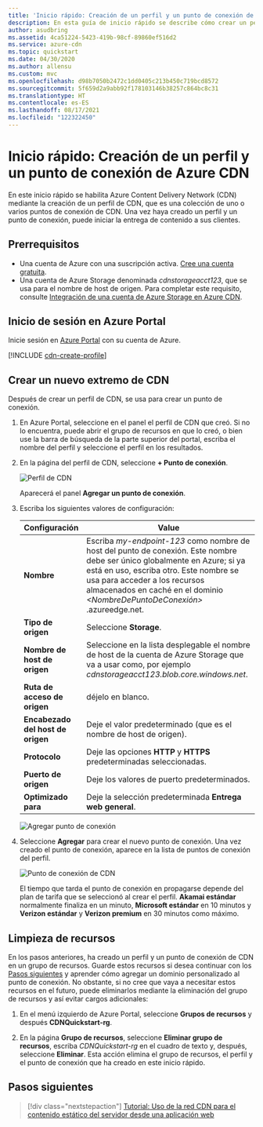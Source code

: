 ```yaml
---
title: 'Inicio rápido: Creación de un perfil y un punto de conexión de Azure CDN'
description: En esta guía de inicio rápido se describe cómo crear un perfil y un punto de conexión de CDN nuevos para habilitar Azure CDN.
author: asudbring
ms.assetid: 4ca51224-5423-419b-98cf-89860ef516d2
ms.service: azure-cdn
ms.topic: quickstart
ms.date: 04/30/2020
ms.author: allensu
ms.custom: mvc
ms.openlocfilehash: d98b7050b2472c1dd0405c213b450c719bcd8572
ms.sourcegitcommit: 5f659d2a9abb92f178103146b38257c864bc8c31
ms.translationtype: HT
ms.contentlocale: es-ES
ms.lasthandoff: 08/17/2021
ms.locfileid: "122322450"
---
```

# <a name="quickstart-create-an-azure-cdn-profile-and-endpoint"></a>Inicio rápido: Creación de un perfil y un punto de conexión de Azure CDN

En este inicio rápido se habilita Azure Content Delivery Network (CDN) mediante la creación de un perfil de CDN, que es una colección de uno o varios puntos de conexión de CDN. Una vez haya creado un perfil y un punto de conexión, puede iniciar la entrega de contenido a sus clientes.

## <a name="prerequisites"></a>Prerrequisitos

- Una cuenta de Azure con una suscripción activa. [Cree una cuenta gratuita](https://azure.microsoft.com/free/?ref=microsoft.com&utm_source=microsoft.com&utm_medium=docs&utm_campaign=visualstudio).
- Una cuenta de Azure Storage denominada *cdnstorageacct123*, que se usa para el nombre de host de origen. Para completar este requisito, consulte [Integración de una cuenta de Azure Storage en Azure CDN](cdn-create-a-storage-account-with-cdn.md).

## <a name="sign-in-to-the-azure-portal"></a>Inicio de sesión en Azure Portal

Inicie sesión en [Azure Portal](https://portal.azure.com) con su cuenta de Azure.

[!INCLUDE [cdn-create-profile](../../includes/cdn-create-profile.md)]

## <a name="create-a-new-cdn-endpoint"></a>Crear un nuevo extremo de CDN

Después de crear un perfil de CDN, se usa para crear un punto de conexión.

1. En Azure Portal, seleccione en el panel el perfil de CDN que creó. Si no lo encuentra, puede abrir el grupo de recursos en que lo creó, o bien use la barra de búsqueda de la parte superior del portal, escriba el nombre del perfil y seleccione el perfil en los resultados.
   
1. En la página del perfil de CDN, seleccione **+ Punto de conexión**.
   
    ![Perfil de CDN](./media/cdn-create-new-endpoint/cdn-select-endpoint.png)
   
    Aparecerá el panel **Agregar un punto de conexión**.

3. Escriba los siguientes valores de configuración:

    | Configuración | Value |
    | ------- | ----- |
    | **Nombre** | Escriba *my-endpoint-123* como nombre de host del punto de conexión. Este nombre debe ser único globalmente en Azure; si ya está en uso, escriba otro. Este nombre se usa para acceder a los recursos almacenados en caché en el dominio _&lt;NombreDePuntoDeConexión&gt;_ .azureedge.net.|
    | **Tipo de origen** | Seleccione **Storage**. | 
    | **Nombre de host de origen** | Seleccione en la lista desplegable el nombre de host de la cuenta de Azure Storage que va a usar como, por ejemplo *cdnstorageacct123.blob.core.windows.net*. |
    | **Ruta de acceso de origen** | déjelo en blanco. |
    | **Encabezado del host de origen** | Deje el valor predeterminado (que es el nombre de host de origen). |  
    | **Protocolo** | Deje las opciones **HTTP** y **HTTPS** predeterminadas seleccionadas. |
    | **Puerto de origen** | Deje los valores de puerto predeterminados. | 
    | **Optimizado para** | Deje la selección predeterminada **Entrega web general**. |

    ![Agregar punto de conexión](./media/cdn-create-new-endpoint/cdn-add-endpoint.png)

3. Seleccione **Agregar** para crear el nuevo punto de conexión. Una vez creado el punto de conexión, aparece en la lista de puntos de conexión del perfil.
    
   ![Punto de conexión de CDN](./media/cdn-create-new-endpoint/cdn-endpoint-success.png)
    
   El tiempo que tarda el punto de conexión en propagarse depende del plan de tarifa que se seleccionó al crear el perfil. **Akamai estándar** normalmente finaliza en un minuto, **Microsoft estándar** en 10 minutos y **Verizon estándar** y **Verizon premium** en 30 minutos como máximo.

## <a name="clean-up-resources"></a>Limpieza de recursos

En los pasos anteriores, ha creado un perfil y un punto de conexión de CDN en un grupo de recursos. Guarde estos recursos si desea continuar con los [Pasos siguientes](#next-steps) y aprender cómo agregar un dominio personalizado al punto de conexión. No obstante, si no cree que vaya a necesitar estos recursos en el futuro, puede eliminarlos mediante la eliminación del grupo de recursos y así evitar cargos adicionales:

1. En el menú izquierdo de Azure Portal, seleccione **Grupos de recursos** y después **CDNQuickstart-rg**.

2. En la página **Grupo de recursos**, seleccione **Eliminar grupo de recursos**, escriba *CDNQuickstart-rg* en el cuadro de texto y, después, seleccione **Eliminar**. Esta acción elimina el grupo de recursos, el perfil y el punto de conexión que ha creado en este inicio rápido.

## <a name="next-steps"></a>Pasos siguientes

> [!div class="nextstepaction"]
> [Tutorial: Uso de la red CDN para el contenido estático del servidor desde una aplicación web](cdn-add-to-web-app.md)
